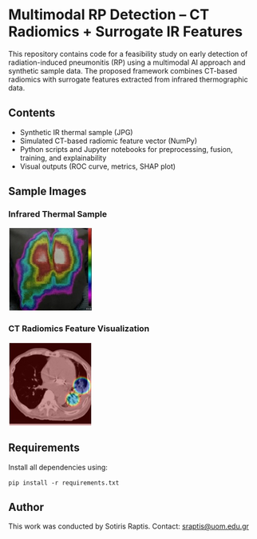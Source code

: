 # Multimodal RP Detection – CT Radiomics + Surrogate IR Features

This repository contains code for a feasibility study on early detection of radiation-induced pneumonitis (RP) using a multimodal AI approach and synthetic sample data. The proposed framework combines CT-based radiomics with surrogate features extracted from infrared thermographic data.

## Contents
- Synthetic IR thermal sample (JPG)
- Simulated CT-based radiomic feature vector (NumPy)
- Python scripts and Jupyter notebooks for preprocessing, fusion, training, and explainability
- Visual outputs (ROC curve, metrics, SHAP plot)

## Sample Images

### Infrared Thermal Sample
![Infrared Thermal Sample](IR.jpg)

### CT Radiomics Feature Visualization
![CT Radiomics Feature Vector](CT.jpg)


## Requirements
Install all dependencies using:
```
pip install -r requirements.txt
```

## Author
This work was conducted by Sotiris Raptis. Contact: sraptis@uom.edu.gr
